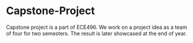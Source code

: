 # Capstone-Project
Capstone project is a part of ECE496. We work on a project idea as a team of four for two semesters. The result is later showcased at the end of year.
